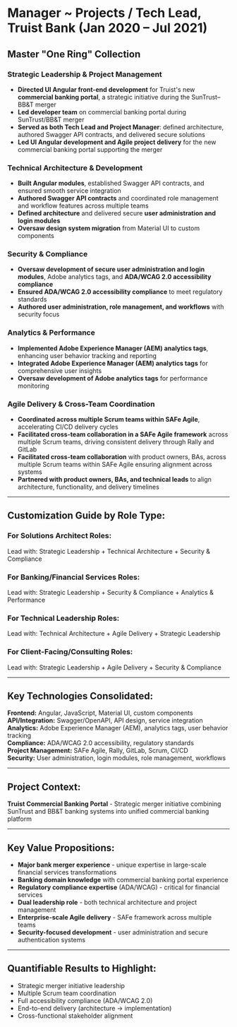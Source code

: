 # Manager ~ Projects / Tech Lead, Truist Bank (Jan 2020 – Jul 2021)

## **Master "One Ring" Collection**

### **Strategic Leadership & Project Management**
- **Directed UI Angular front-end development** for Truist's new **commercial banking portal**, a strategic initiative during the SunTrust–BB&T merger
- **Led developer team** on commercial banking portal during SunTrust/BB&T merger
- **Served as both Tech Lead and Project Manager**: defined architecture, authored Swagger API contracts, and delivered secure solutions
- **Led UI Angular development and Agile project delivery** for the new commercial banking portal supporting the merger

### **Technical Architecture & Development**
- **Built Angular modules**, established Swagger API contracts, and ensured smooth service integration
- **Authored Swagger API contracts** and coordinated role management and workflow features across multiple teams
- **Defined architecture** and delivered secure **user administration and login modules**
- **Oversaw design system migration** from Material UI to custom components

### **Security & Compliance**
- **Oversaw development of secure user administration and login modules**, Adobe analytics tags, and **ADA/WCAG 2.0 accessibility compliance**
- **Ensured ADA/WCAG 2.0 accessibility compliance** to meet regulatory standards
- **Authored user administration, role management, and workflows** with security focus

### **Analytics & Performance**
- **Implemented Adobe Experience Manager (AEM) analytics tags**, enhancing user behavior tracking and reporting
- **Integrated Adobe Experience Manager (AEM) analytics tags** for comprehensive user insights
- **Oversaw development of Adobe analytics tags** for performance monitoring

### **Agile Delivery & Cross-Team Coordination**
- **Coordinated across multiple Scrum teams within SAFe Agile**, accelerating CI/CD delivery cycles
- **Facilitated cross-team collaboration in a SAFe Agile framework** across multiple Scrum teams, driving consistent delivery through Rally and GitLab
- **Facilitated cross-team collaboration** with product owners, BAs, across multiple Scrum teams within SAFe Agile ensuring alignment across systems
- **Partnered with product owners, BAs, and technical leads** to align architecture, functionality, and delivery timelines

---

## **Customization Guide by Role Type:**

### **For Solutions Architect Roles:**
Lead with: Strategic Leadership + Technical Architecture + Security & Compliance

### **For Banking/Financial Services Roles:**
Lead with: Strategic Leadership + Security & Compliance + Analytics & Performance

### **For Technical Leadership Roles:**
Lead with: Technical Architecture + Agile Delivery + Strategic Leadership

### **For Client-Facing/Consulting Roles:**
Lead with: Strategic Leadership + Agile Delivery + Security & Compliance

---

## **Key Technologies Consolidated:**
**Frontend:** Angular, JavaScript, Material UI, custom components  
**API/Integration:** Swagger/OpenAPI, API design, service integration  
**Analytics:** Adobe Experience Manager (AEM), analytics tags, user behavior tracking  
**Compliance:** ADA/WCAG 2.0 accessibility, regulatory standards  
**Project Management:** SAFe Agile, Rally, GitLab, Scrum, CI/CD  
**Security:** User administration, login modules, role management, workflows

---

## **Project Context:**
**Truist Commercial Banking Portal** - Strategic merger initiative combining SunTrust and BB&T banking systems into unified commercial banking platform

---

## **Key Value Propositions:**
- **Major bank merger experience** - unique expertise in large-scale financial services transformations
- **Banking domain knowledge** with commercial banking portal experience
- **Regulatory compliance expertise** (ADA/WCAG) - critical for financial services
- **Dual leadership role** - both technical architecture and project management
- **Enterprise-scale Agile delivery** - SAFe framework across multiple teams
- **Security-focused development** - user administration and secure authentication systems

---

## **Quantifiable Results to Highlight:**
- Strategic merger initiative leadership
- Multiple Scrum team coordination
- Full accessibility compliance (ADA/WCAG 2.0)
- End-to-end delivery (architecture → implementation)
- Cross-functional stakeholder alignment
